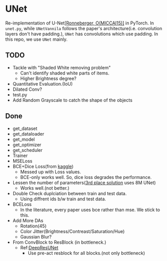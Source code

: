 # UNet

Re-implementation of U-Net[[Ronneberger, O(MICCAI15)]](https://arxiv.org/abs/1505.04597) in PyTorch.
In `unet.py`, while `UNetVannila` follows the paper's architecture(i.e. convolution layers don't have padding.), `UNet` has convolutions which use padding.
In this repo, we use `UNet` mainly.


## TODO
* Tackle with "Shaded White removing problem"
    * Can't identify shaded white parts of items.
    * Higher Brightness degree?
* Quantitative Evaluation.(IoU)
* Dilated Conv?
* test.py
* Add Random Grayscale to catch the shape of the objects

## Done
* get_dataset
* get_dataloader
* get_model
* get_optimizer
* get_scheduler
* Trainer
* MSELoss
* BCE+Dice Loss(from [kaggle](https://www.kaggle.com/c/carvana-image-masking-challenge/discussion/40199))
    * Messed up with Loss values.
    * BCE-only works well. So, dice loss degrades the performance.
* Lessen the number of parameters([3rd place solution](https://www.kaggle.com/c/carvana-image-masking-challenge/discussion/40199) uses 8M UNet)
    * Works well.(not better.)
* Double Check duplciation between train and test data.
    * Using diffrent ids b/w train and test data.
* BCELoss
    * In the literature, every paper uses bce rather than mse. We stick to this.
* Add More DAs
    * Rotation(45)
    * Color Jitter(Brightness/Contreast/Saturation/Hue)
    * Gaussian Blur?
* From ConvBlock to ResBlock (in bottleneck.)
    * Ref:[DeepResUNet](https://arxiv.org/abs/1711.10684)
        * Use pre-act resblock for all blocks.(not only bottleneck)

